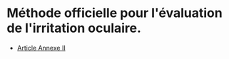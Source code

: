 # Méthode officielle pour l'évaluation de l'irritation oculaire.

- [Article Annexe II](article-annexe-ii.md)
